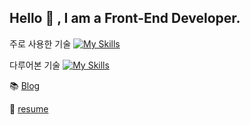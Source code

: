 ## Hello 👋 , I am a Front-End Developer.

주로 사용한 기술
[![My Skills](https://skillicons.dev/icons?i=react,nextjs,js,ts,html,jquery,github,gitlab)](https://skillicons.dev)

다루어본 기술
[![My Skills](https://skillicons.dev/icons?i=npm,pnpm,css,docker,jenkins,mongodb,prisma)](https://skillicons.dev)

📚 [Blog](https://iaman.kr/ "블로그")

📝 [resume](https://humble-respect-6a1.notion.site/1da627a735bd80fe9580d0aafa45b936?pvs=4 "이력서")



